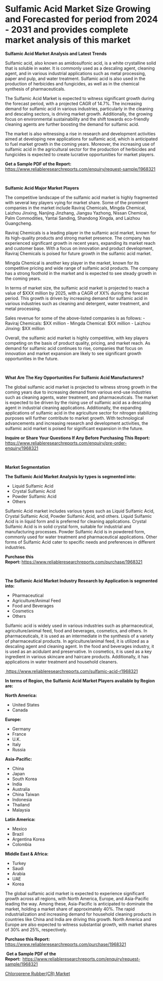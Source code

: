 <p><h1>Sulfamic Acid Market Size Growing and Forecasted for period from 2024 - 2031 and provides complete market analysis of this market</h1></p><p><strong>Sulfamic Acid Market Analysis and Latest Trends</strong></p>
<p><p>Sulfamic acid, also known as amidosulfonic acid, is a white crystalline solid that is soluble in water. It is commonly used as a descaling agent, cleaning agent, and in various industrial applications such as metal processing, paper and pulp, and water treatment. Sulfamic acid is also used in the production of herbicides and fungicides, as well as in the chemical synthesis of pharmaceuticals.</p><p>The Sulfamic Acid Market is expected to witness significant growth during the forecast period, with a projected CAGR of 14.7%. The increasing demand for sulfamic acid in various industries, particularly in the cleaning and descaling sectors, is driving market growth. Additionally, the growing focus on environmental sustainability and the shift towards eco-friendly cleaning agents are further boosting the demand for sulfamic acid.</p><p>The market is also witnessing a rise in research and development activities aimed at developing new applications for sulfamic acid, which is anticipated to fuel market growth in the coming years. Moreover, the increasing use of sulfamic acid in the agricultural sector for the production of herbicides and fungicides is expected to create lucrative opportunities for market players.</p></p>
<p><strong>Get a Sample PDF of the Report:&nbsp;</strong> <a href="https://www.reliableresearchreports.com/enquiry/request-sample/1968321">https://www.reliableresearchreports.com/enquiry/request-sample/1968321</a></p>
<p>&nbsp;</p>
<p><strong>Sulfamic Acid Major Market Players</strong></p>
<p><p>The competitive landscape of the sulfamic acid market is highly fragmented with several key players vying for market share. Some of the prominent companies in the market include Raviraj Chemicals, Mingda Chemical, Laizhou Jinxing, Nanjing Jinzhang, Jiangsu Yazhong, Nissan Chemical, Palm Commodities, Yantai Sanding, Shandong Xingda, and Laizhou Guangcheng.</p><p>Raviraj Chemicals is a leading player in the sulfamic acid market, known for its high-quality products and strong market presence. The company has experienced significant growth in recent years, expanding its market reach and customer base. With a focus on innovation and product development, Raviraj Chemicals is poised for future growth in the sulfamic acid market.</p><p>Mingda Chemical is another key player in the market, known for its competitive pricing and wide range of sulfamic acid products. The company has a strong foothold in the market and is expected to see steady growth in the coming years.</p><p>In terms of market size, the sulfamic acid market is projected to reach a value of $XXX million by 2025, with a CAGR of XX% during the forecast period. This growth is driven by increasing demand for sulfamic acid in various industries such as cleaning and detergent, water treatment, and metal processing.</p><p>Sales revenue for some of the above-listed companies is as follows: - Raviraj Chemicals: $XX million - Mingda Chemical: $XX million - Laizhou Jinxing: $XX million</p><p>Overall, the sulfamic acid market is highly competitive, with key players competing on the basis of product quality, pricing, and market reach. As demand for sulfamic acid continues to rise, companies that focus on innovation and market expansion are likely to see significant growth opportunities in the future.</p></p>
<p>&nbsp;</p>
<p><strong>What Are The Key Opportunities For Sulfamic Acid Manufacturers?</strong></p>
<p><p>The global sulfamic acid market is projected to witness strong growth in the coming years due to increasing demand from various end-use industries such as cleaning agents, water treatment, and pharmaceuticals. The market is expected to be driven by the rising use of sulfamic acid as a descaling agent in industrial cleaning applications. Additionally, the expanding applications of sulfamic acid in the agriculture sector for nitrogen stabilizing purposes will further contribute to market growth. With technological advancements and increasing research and development activities, the sulfamic acid market is poised for significant expansion in the future.</p></p>
<p><strong>Inquire or Share Your Questions If Any Before Purchasing This Report:</strong> <a href="https://www.reliableresearchreports.com/enquiry/pre-order-enquiry/1968321">https://www.reliableresearchreports.com/enquiry/pre-order-enquiry/1968321</a></p>
<p>&nbsp;</p>
<p><strong>Market Segmentation</strong></p>
<p><strong>The Sulfamic Acid Market Analysis by types is segmented into:</strong></p>
<p><ul><li>Liquid Sulfamic Acid</li><li>Crystal Sulfamic Acid</li><li>Powder Sulfamic Acid</li><li>Others</li></ul></p>
<p><p>Sulfamic Acid market includes various types such as Liquid Sulfamic Acid, Crystal Sulfamic Acid, Powder Sulfamic Acid, and others. Liquid Sulfamic Acid is in liquid form and is preferred for cleaning applications. Crystal Sulfamic Acid is in solid crystal form, suitable for industrial and manufacturing processes. Powder Sulfamic Acid is in powdered form, commonly used for water treatment and pharmaceutical applications. Other forms of Sulfamic Acid cater to specific needs and preferences in different industries.</p></p>
<p><strong>Purchase this Report:&nbsp;</strong><a href="https://www.reliableresearchreports.com/purchase/1968321">https://www.reliableresearchreports.com/purchase/1968321</a></p>
<p>&nbsp;</p>
<p><strong>The Sulfamic Acid Market Industry Research by Application is segmented into:</strong></p>
<p><ul><li>Pharmaceutical</li><li>Agriculture/Animal Feed</li><li>Food and Beverages</li><li>Cosmetics</li><li>Others</li></ul></p>
<p><p>Sulfamic acid is widely used in various industries such as pharmaceutical, agriculture/animal feed, food and beverages, cosmetics, and others. In pharmaceuticals, it is used as an intermediate in the synthesis of a variety of pharmaceutical products. In agriculture/animal feed, it is utilized as a descaling agent and cleaning agent. In the food and beverages industry, it is used as an acidulant and preservative. In cosmetics, it is used as a key ingredient in various skincare and haircare products. Additionally, it has applications in water treatment and household cleaners.</p></p>
<p><a href="https://www.reliableresearchreports.com/sulfamic-acid-r1968321">&nbsp;https://www.reliableresearchreports.com/sulfamic-acid-r1968321</a></p>
<p><strong>In terms of Region, the Sulfamic Acid Market Players available by Region are:</strong></p>
<p>
    <p> <strong> North America: </strong>
        <ul>
            <li>United States</li>
            <li>Canada</li>
        </ul>
        </p> 
    <p> <strong> Europe: </strong>
        <ul>
            <li>Germany</li>
            <li>France</li>
            <li>U.K.</li>
            <li>Italy</li>
            <li>Russia</li>
        </ul>
        </p> 
    <p> <strong> Asia-Pacific: </strong>
        <ul>
            <li>China</li>
            <li>Japan</li>
            <li>South Korea</li>
            <li>India</li>
            <li>Australia</li>
            <li>China Taiwan</li>
            <li>Indonesia</li>
            <li>Thailand</li>
            <li>Malaysia</li>
        </ul>
        </p> 
    <p> <strong> Latin America: </strong>
        <ul>
            <li>Mexico</li>
            <li>Brazil</li>
            <li>Argentina Korea</li>
            <li>Colombia</li>
        </ul>
        </p> 
    <p> <strong> Middle East & Africa: </strong>
        <ul>
            <li>Turkey</li>
            <li>Saudi</li>
            <li>Arabia</li>
            <li>UAE</li>
            <li>Korea</li>
        </ul>
    </p>
    </p>
<p><p>The global sulfamic acid market is expected to experience significant growth across all regions, with North America, Europe, and Asia-Pacific leading the way. Among these, Asia-Pacific is anticipated to dominate the market, holding a market share of approximately 40%. The rapid industrialization and increasing demand for household cleaning products in countries like China and India are driving this growth. North America and Europe are also expected to witness substantial growth, with market shares of 30% and 25%, respectively.</p></p>
<p><strong>Purchase this Report: </strong><a href="https://www.reliableresearchreports.com/purchase/1968321">https://www.reliableresearchreports.com/purchase/1968321</a></p>
<p>&nbsp;<strong>Get a Sample PDF of the Report:&nbsp;&nbsp;</strong><a href="https://www.reliableresearchreports.com/enquiry/request-sample/1968321">https://www.reliableresearchreports.com/enquiry/request-sample/1968321</a></p>
<p><strong></strong></p>
<p><p><a href="https://github.com/lianapter60/Market-Research-Report-List-1/blob/main/chloroprene-rubbercr-market.md">Chloroprene Rubber(CR) Market</a></p></p>